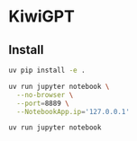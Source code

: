 # KiwiGPT

## Install

```sh
uv pip install -e .
```

```sh
uv run jupyter notebook \
  --no-browser \
  --port=8889 \
  --NotebookApp.ip='127.0.0.1'
```

```sh
uv run jupyter notebook
```
